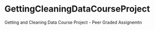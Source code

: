 # GettingCleaningDataCourseProject
Getting and Cleaning Data Course Project - Peer Graded Assignemtn
